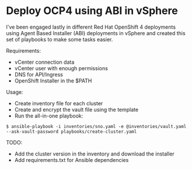 # Deploy OCP4 using ABI in vSphere
I've been engaged lastly in different Red Hat OpenShift 4 deployments using 
Agent Based Installer (ABI) deployments in vSphere and created this set of 
playbooks to make some tasks easier.

Requirements:
- vCenter connection data
- vCenter user with enough permissions
- DNS for API/Ingress
- OpenShift Installer in the $PATH

Usage:
- Create inventory file for each cluster
- Create and encrypt the vault file using the template
- Run the all-in-one playbook:
```
$ ansible-playbook -i inventories/sno.yaml -e @inventories/vault.yaml --ask-vault-password playbooks/create-cluster.yaml
```

TODO:
- Add the cluster version in the inventory and download the installer
- Add requirements.txt for Ansible dependencies


